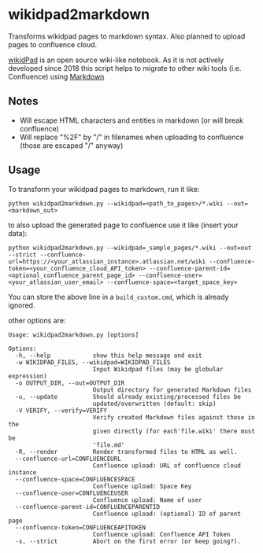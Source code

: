 # wikidpad2markdown
Transforms wikidpad pages to markdown syntax. Also planned to upload pages to confluence cloud.

[wikidPad](https://wikidpad.sourceforge.net/) is an open source wiki-like notebook. 
As it is not actively developed since 2018 this script helps to migrate to other wiki tools (i.e. Confluence) using [Markdown](https://markdown.de/)

## Notes

 * Will escape HTML characters and entities in markdown (or will break confluence)
 * Will replace "%2F" by "/" in filenames when uploading to confluence (those are escaped "/" anyway)

## Usage

To transform your wikidpad pages to markdown, run it like:

    python wikidpad2markdown.py --wikidpad=<path_to_pages>/*.wiki --out=<markdown_out>

to also upload the generated page to confluence use it like (insert your data):

    python wikidpad2markdown.py --wikidpad=_sample_pages/*.wiki --out=out --strict --confluence-url=https://<your_atlassian_instance>.atlassian.net/wiki --confluence-token=<your_confluence_cloud_API_token> --confluence-parent-id=<optional_confluence_parent_page_id> --confluence-user=<your_atlassian_user_email> --confluence-space=<target_space_key>

You can store the above line in a `build_custom.cmd`, which is already ignored.

other options are:

    Usage: wikidpad2markdown.py [options]
    
    Options:
      -h, --help            show this help message and exit
      -w WIKIDPAD_FILES, --wikidpad=WIKIDPAD_FILES
                            Input Wikidpad files (may be globular expression)
      -o OUTPUT_DIR, --out=OUTPUT_DIR
                            Output directory for generated Markdown files
      -u, --update          Should already existing/processed files be
                            updated/overwritten (default: skip)
      -V VERIFY, --verify=VERIFY
                            Verify created Markdown files against those in the
                            given directly (for each'file.wiki' there must be
                            'file.md'
      -R, --render          Render transformed files to HTML as well.
      --confluence-url=CONFLUENCEURL
                            Confluence upload: URL of confluence cloud instance
      --confluence-space=CONFLUENCESPACE
                            Confluence upload: Space Key
      --confluence-user=CONFLUENCEUSER
                            Confluence upload: Name of user
      --confluence-parent-id=CONFLUENCEPARENTID
                            Confluence upload: (optional) ID of parent page
      --confluence-token=CONFLUENCEAPITOKEN
                            Confluence upload: Confluence API Token
      -s, --strict          Abort on the first error (or keep going?).
  
